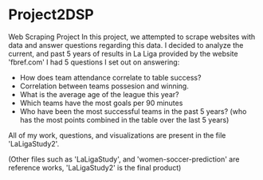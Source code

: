 # Project2DSP
 Web Scraping Project
In this project, we attempted to scrape websites with data and answer questions regarding this data.
I decided to analyze the current, and past 5 years of results in La Liga provided by the website 'fbref.com'
I had 5 questions I set out on answering:
- How does team attendance correlate to table success? 
- Correlation between teams possesion and winning.
- What is the average age of the league this year?
- Which teams have the most goals per 90 minutes
- Who have been the most successful teams in the past 5 years? (who has the most points combined in the table over the last 5 years)

All of my work, questions, and visualizations are present in the file 'LaLigaStudy2'.

(Other files such as 'LaLigaStudy', and 'women-soccer-prediction' are reference works, 'LaLigaStudy2' is the final product)



